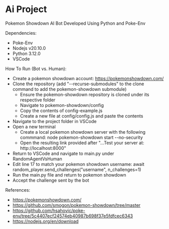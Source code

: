 # Ai Project
Pokemon Showdown AI Bot Developed Using Python and Poke-Env

Dependencies:
- Poke-Env
- Nodejs v20.10.0
- Python 3.12.0
- VSCode

How To Run (Bot vs. Human):
- Create a pokemon showdown account: https://pokemonshowdown.com/
- Clone the repository (add "--recurse-submodules" to the clone command to add the pokemon-showdown submodule)
  - Ensure the pokemon-showdown repository is cloned under its respective folder
  - Navigate to pokemon-showdown/config
  - Copy the contents of config-example.js
  - Create a new file at config/config.js and paste the contents
- Navigate to the project folder in VSCode
- Open a new terminal
  - Create a local pokemon showdown server with the following commmand: node pokemon-showdown start --no-security
  - Open the resulting link provided after "...Test your server at: http://localhost:8000"
- Return to VSCode and navigate to main.py under RandomAgentVsHuman
- Edit line 17 to match your pokemon showdown username: await random_player.send_challenges("username", n_challenges=1)
- Run the main.py file and return to pokemon showdown
- Accept the challenge sent by the bot

References: 
- https://pokemonshowdown.com/
- https://github.com/smogon/pokemon-showdown/tree/master
- https://github.com/hsahovic/poke-env/tree/5c4407ecf24574eb40987b698f37e5fdfcec6343
- https://nodejs.org/en/download
